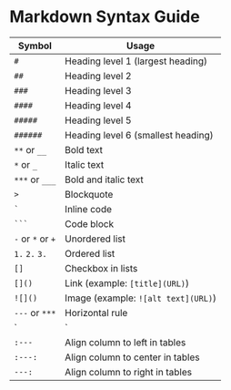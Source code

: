 # Markdown Syntax Guide

| Symbol | Usage |
|--------|-------|
| `#`    | Heading level 1 (largest heading) |
| `##`   | Heading level 2 |
| `###`  | Heading level 3 |
| `####` | Heading level 4 |
| `#####` | Heading level 5 |
| `######` | Heading level 6 (smallest heading) |
| `**` or `__` | Bold text |
| `*` or `_` | Italic text |
| `***` or `___` | Bold and italic text |
| `>`    | Blockquote |
| `` ` `` | Inline code |
| `` ``` `` | Code block |
| `-` or `*` or `+` | Unordered list |
| `1.` `2.` `3.` | Ordered list |
| `[]` | Checkbox in lists |
| `[]()` | Link (example: `[title](URL)`) |
| `![]()` | Image (example: `![alt text](URL)`) |
| `---` or `***` | Horizontal rule |
| `|` | Column separator in tables |
| `:---` | Align column to left in tables |
| `:---:` | Align column to center in tables |
| `---:` | Align column to right in tables |

